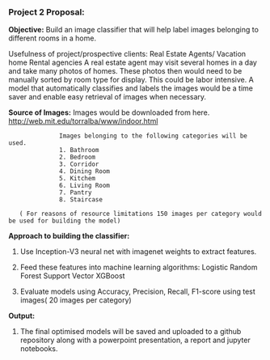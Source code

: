 ### Project 2 Proposal:

**Objective:** Build an image classifier that will help label images belonging to different rooms in a home.

Usefulness of project/prospective clients: Real Estate Agents/ Vacation home Rental agencies
A real estate agent may visit several homes in a day and take many photos of homes. These photos then would need to be manually sorted by room type for display. This could be labor intensive. A model that automatically classifies and labels the images would be a time saver and enable easy retrieval of images when necessary.

**Source of Images:** Images would be downloaded from here. 
                   http://web.mit.edu/torralba/www/indoor.html 
                   
                  Images belonging to the following categories will be used.
                  1. Bathroom
                  2. Bedroom
                  3. Corridor
                  4. Dining Room
                  5. Kitchem
                  6. Living Room
                  7. Pantry
                  8. Staircase
                 
       ( For reasons of resource limitations 150 images per category would be used for building the model)  
       

**Approach to building the classifier:**


1. Use Inception-V3 neural net with imagenet weights to extract features.
2. Feed these features into machine learning algorithms: 
   Logistic
   Random Forest
   Support Vector
   XGBoost
   
3. Evaluate models using Accuracy, Precision, Recall, F1-score using test images(  20 images per category)

**Output:**

1. The final optimised models will be saved and uploaded to a github repository along with 
 a powerpoint presentation, a report and jupyter notebooks.
       
 
 
                  